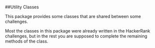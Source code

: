 ##Utility Classes

This package provides some classes that are shared between some challenges.

Most the classes in this package were already written in the HackerRank challenges, but in the rest you are supposed to 
complete the remaining methods of the class.